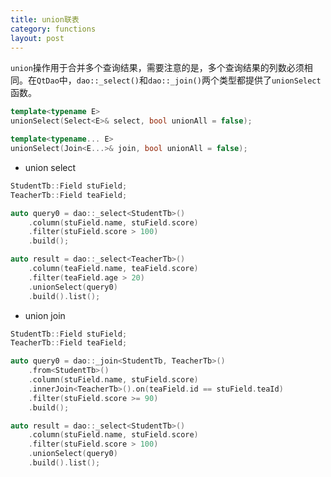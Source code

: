 ```yaml
---
title: union联表
category: functions
layout: post
---
```


`union`操作用于合并多个查询结果，需要注意的是，多个查询结果的列数必须相同。在`QtDao`中，`dao::_select()`和`dao::_join()`两个类型都提供了`unionSelect`函数。

```cpp
template<typename E>
unionSelect(Select<E>& select, bool unionAll = false);

template<typename... E>
unionSelect(Join<E...>& join, bool unionAll = false);
```

- union select

```cpp
StudentTb::Field stuField;
TeacherTb::Field teaField;

auto query0 = dao::_select<StudentTb>()
    .column(stuField.name, stuField.score)
    .filter(stuField.score > 100)
    .build();

auto result = dao::_select<TeacherTb>()
    .column(teaField.name, teaField.score)
    .filter(teaField.age > 20)
    .unionSelect(query0)
    .build().list();
```

- union join

```cpp
StudentTb::Field stuField;
TeacherTb::Field teaField;

auto query0 = dao::_join<StudentTb, TeacherTb>()
    .from<StudentTb>()
    .column(stuField.name, stuField.score)
    .innerJoin<TeacherTb>().on(teaField.id == stuField.teaId)
    .filter(stuField.score >= 90)
    .build();

auto result = dao::_select<StudentTb>()
    .column(stuField.name, stuField.score)
    .filter(stuField.score > 100)
    .unionSelect(query0)
    .build().list();
```
